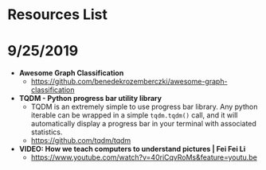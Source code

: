 # Resources List

# 9/25/2019

* **Awesome Graph Classification**
	* https://github.com/benedekrozemberczki/awesome-graph-classification
* **TQDM - Python progress bar utility library**
	* TQDM is an extremely simple to use progress bar library. Any python
	  iterable can be wrapped in a simple `tqdm.tqdm()` call, and it will
	  automatically display a progress bar in your terminal with associated statistics.
	* https://github.com/tqdm/tqdm
* **VIDEO: How we teach computers to understand pictures | Fei Fei Li**
	* https://www.youtube.com/watch?v=40riCqvRoMs&feature=youtu.be
